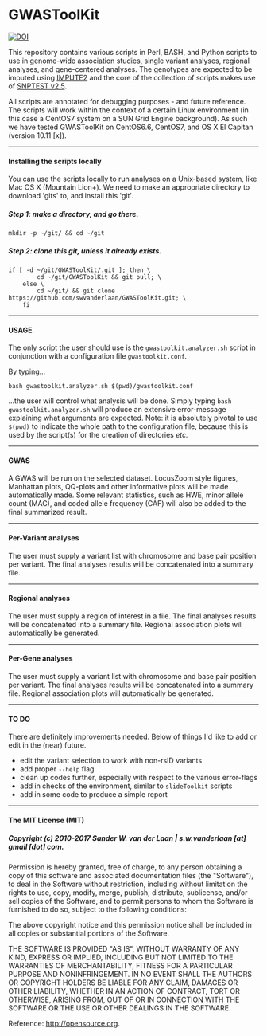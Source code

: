 GWASToolKit
============
[![DOI](https://zenodo.org/badge/55601542.svg)](https://zenodo.org/badge/latestdoi/55601542)

This repository contains various scripts in Perl, BASH, and Python scripts to use in genome-wide association studies, single variant analyses, regional analyses, and gene-centered analyses. The genotypes are expected to be imputed using [IMPUTE2](http://mathgen.stats.ox.ac.uk/impute/impute_v2.html) and the core of the collection of scripts makes use of [SNPTEST v2.5](https://mathgen.stats.ox.ac.uk/genetics_software/snptest/snptest.html). 

All scripts are annotated for debugging purposes - and future reference. The scripts will work within the context of a certain Linux environment (in this case a CentOS7 system on a SUN Grid Engine background). As such we have tested GWASToolKit on CentOS6.6, CentOS7, and OS X El Capitan (version 10.11.[x]). 


--------------

#### Installing the scripts locally

You can use the scripts locally to run analyses on a Unix-based system, like Mac OS X (Mountain Lion+). We need to make an appropriate directory to download 'gits' to, and install this 'git'.

##### Step 1: make a directory, and go there.

```
mkdir -p ~/git/ && cd ~/git
```

##### Step 2: clone this git, unless it already exists.

```
if [ -d ~/git/GWASToolKit/.git ]; then \
		cd ~/git/GWASToolKit && git pull; \
	else \
		cd ~/git/ && git clone https://github.com/swvanderlaan/GWASToolKit.git; \
	fi
```

--------------

#### USAGE 
The only script the user should use is the `gwastoolkit.analyzer.sh` script in conjunction with a configuration file `gwastoolkit.conf`. 

By typing...

```
bash gwastoolkit.analyzer.sh $(pwd)/gwastoolkit.conf
```

...the user will control what analysis will be done. Simply typing `bash gwastoolkit.analyzer.sh` will produce an extensive error-message explaining what arguments are expected. Note: it is absolutely pivotal to use `$(pwd)` to indicate the whole path to the configuration file, because this is used by the script(s) for the creation of directories _etc._ 

--------------

#### GWAS 
A GWAS will be run on the selected dataset. LocusZoom style figures, Manhattan plots, QQ-plots and other informative plots will be made automatically made. Some relevant statistics, such as HWE, minor allele count (MAC), and coded allele frequency (CAF) will also be added to the final summarized result. 

--------------

#### Per-Variant analyses

The user must supply a variant list with chromosome and base pair position per variant. The final analyses results will be concatenated into a summary file.

--------------

#### Regional analyses

The user must supply a region of interest in a file. The final analyses results will be concatenated into a summary file. Regional association plots will automatically be generated. 

--------------

#### Per-Gene analyses

The user must supply a variant list with chromosome and base pair position per variant. The final analyses results will be concatenated into a summary file. Regional association plots will automatically be generated.


--------------

#### TO DO
There are definitely improvements needed. Below of things I'd like to add or edit in the (near) future.

- edit the variant selection to work with non-rsID variants
- add proper `--help` flag
- clean up codes further, especially with respect to the various error-flags
- add in checks of the environment, similar to `slideToolkit` scripts
- add in some code to produce a simple report

--------------

#### The MIT License (MIT)
##### Copyright (c) 2010-2017 Sander W. van der Laan | s.w.vanderlaan [at] gmail [dot] com.

Permission is hereby granted, free of charge, to any person obtaining a copy of this software and associated documentation files (the "Software"), to deal in the Software without restriction, including without limitation the rights to use, copy, modify, merge, publish, distribute, sublicense, and/or sell copies of the Software, and to permit persons to whom the Software is furnished to do so, subject to the following conditions:   

The above copyright notice and this permission notice shall be included in all copies or substantial portions of the Software.

THE SOFTWARE IS PROVIDED "AS IS", WITHOUT WARRANTY OF ANY KIND, EXPRESS OR IMPLIED, INCLUDING BUT NOT LIMITED TO THE WARRANTIES OF MERCHANTABILITY, FITNESS FOR A PARTICULAR PURPOSE AND NONINFRINGEMENT. IN NO EVENT SHALL THE AUTHORS OR COPYRIGHT HOLDERS BE LIABLE FOR ANY CLAIM, DAMAGES OR OTHER LIABILITY, WHETHER IN AN ACTION OF CONTRACT, TORT OR OTHERWISE, ARISING FROM, OUT OF OR IN CONNECTION WITH THE SOFTWARE OR THE USE OR OTHER DEALINGS IN THE SOFTWARE.

Reference: http://opensource.org.
